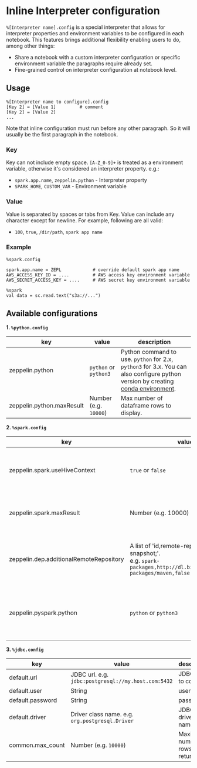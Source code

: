 <h1> Inline Interpreter configuration </h1>

`%[Interpreter name].config` is a special interpreter that allows for interpreter properties and environment variables to be configured in each notebook. This features brings additional flexibility enabling users to do, among other things:

  - Share a notebook with a custom interpreter configuration or specific environment variable the paragraphs require already set. 
  - Fine-grained control on interpreter configuration at notebook level.


## Usage

```
%[Interpreter name to configure].config
[Key 2] = [Value 1]         # comment
[Key 2] = [Value 2]
...
```

Note that inline configuration must run before any other paragraph. So it will usually be the first paragraph in the notebook.

### Key

Key can not include empty space. `[A-Z_0-9]+` is treated as a environment variable, otherwise it's considered an interpreter property. e.g.:

 - `spark.app.name`, `zeppelin.python` - Interpreter property
 - `SPARK_HOME`, `CUSTOM_VAR` - Environment variable

### Value

Value is separated by spaces or tabs from Key. Value can include any character except for newline. For example, following are all valid:

 - `100`, `true`, `/dir/path`, `spark app name`



### Example


```
%spark.config

spark.app.name = ZEPL            # override default spark app name
AWS_ACCESS_KEY_ID = ....         # AWS access key environment variable
AWS_SECRET_ACCESS_KEY = ....     # AWS secret key environment variable
```

```
%spark
val data = sc.read.text("s3a://...")
```


## Available configurations

**1. `%python.config`**

| key | value | description |
| --- | ---- | ---- |
| zeppelin.python | `python` or `python3` | Python command to use. `python` for 2.x, `python3` for 3.x. You can also configure python version by creating [conda environment](/guide/interpreter/python/#manage-python-environment).|
| zeppelin.python.maxResult | Number (e.g. `10000`) | Max number of dataframe rows to display. |


**2. `%spark.config`**

| key | value | description |
| --- | ---- | ---- |
| zeppelin.spark.useHiveContext | `true` or `false` | Use HiveContext instead of SQLContext if it is true (default).|
| zeppelin.spark.maxResult | Number (e.g. 10000) | Max number of Spark SQL result to display. |
| zeppelin.dep.additionalRemoteRepository | A list of 'id,remote-repository-URL,is-snapshot;'. <br />e.g. `spark-packages,http://dl.bintray.com/spark-packages/maven,false;` | Additional maven repository for spark dependency interpreter `%spark.dep`. |
| zeppelin.pyspark.python | `python` or `python3` | Python command to use in pyspark. `python` for 2.x, `python3` for 3.x.|

**3. `%jdbc.config`**

| key | value | description |
| --- | ---- | ---- |
| default.url | JDBC url. e.g. `jdbc:postgresql://my.host.com:5432` | JDBC URL to connect. |
| default.user | String | user name. |
| default.password | String | password. |
| default.driver | Driver class name. e.g. `org.postgresql.Driver` | JDBC driver class name. |
| common.max_count | Number (e.g. `10000`) | Maximum number of rows to return. |

